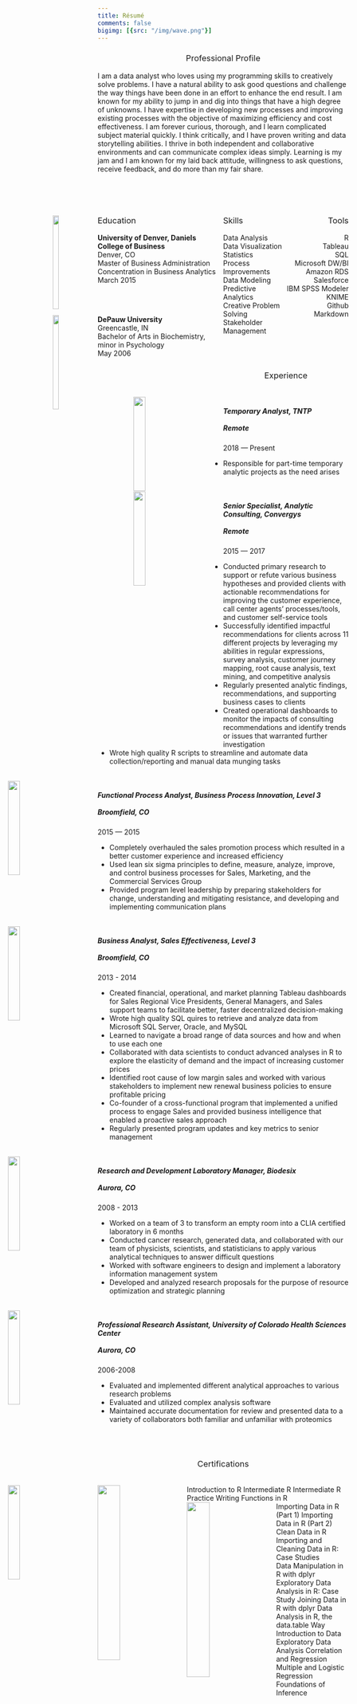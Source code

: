 ```yaml
---
title: Résumé
comments: false
bigimg: [{src: "/img/wave.png"}]
---
```


<style>
.column-left{
  float: left;
  width: 50%;
  text-align: left;
  list-style:none;
}
.column-center{
  display: inline-block;
  width: 25%;
  text-align: left;
}

.column-right{
  float: right;
  width: 25%;
  text-align: right;
}

h3 {
  font-weight: normal;

}

.image-edu {
  float: left;
  width:22%;
  margin-left: -90px;
}

.image-exp {
  float: left;
  width:22%;
  margin-left: -180px;
}

.image-cert {
  float: left;
  width:30%;
  margin-right: 2em;
}
</style>

<center> <h3>Professional Profile </h3> </center>

I am a data analyst who loves using my programming skills to creatively solve problems. I have a natural ability to ask good questions and challenge the way things have been done in an effort to enhance the end result. I am known for my ability to jump in and dig into things that have a high degree of unknowns. I have expertise in developing new processes and improving existing processes with the objective of maximizing efficiency and cost effectiveness. I am forever curious, thorough, and I learn complicated subject material quickly. I think critically, and I have proven writing and data storytelling abilities. I thrive in both independent and collaborative environments and can communicate complex ideas simply. Learning is my jam and I am known for my laid back attitude, willingness to ask questions, receive feedback, and do more than my fair share.

<br><br>

<div class="column-left">
<li>
<img class="image-edu" src = "/img/daniels.png">

<h3>Education </h3>
<b>University of Denver, Daniels College of Business </b><br>
Denver, CO <br>  
Master of Business Administration <br> 
Concentration in Business Analytics <br> 
March 2015    

<br><br>

<img class="image-edu" src = "/img/depauw.png">

<b>DePauw University </b><br>
Greencastle, IN <br>
Bachelor of Arts in Biochemistry, minor in Psychology <br>
May 2006 <br>

</li>
</div>

<div class="column-center">
<h3>Skills </h3>
Data Analysis <br>
Data Visualization <br>  
Statistics <br>
Process Improvements <br>  
Data Modeling <br>
Predictive Analytics <br>
Creative Problem Solving <br>
Stakeholder Management <br>
</div>

<div class="column-right">
<h3>Tools </h3>
R <br>
Tableau <br>
SQL <br>
Microsoft DW/BI <br>
Amazon RDS <br>
Salesforce <br>
IBM SPSS Modeler <br>
KNIME <br>
Github <br>
Markdown <br> 
</div>

<br><br>

<center> <h3>Experience </h3> </center>
<br>
<img class="image-exp" src = "/img/tntp.jpg">

<h5>Temporary Analyst, TNTP <br><br>
Remote </h5>
2018 — Present

*  Responsible for part-time temporary analytic projects as the need arises

<br>
<img class="image-exp" src = "/img/convergys.png">
<h5>Senior Specialist, Analytic Consulting, Convergys <br><br>
Remote </h5>
2015 — 2017

*  Conducted primary research to support or refute various business hypotheses and provided clients with actionable recommendations for improving the customer experience, call center agents’ processes/tools, and customer self-service tools
*  Successfully identified impactful recommendations for clients across 11 different projects by leveraging my abilities in regular expressions, survey analysis, customer journey mapping, root cause analysis, text mining, and competitive analysis
*  Regularly presented analytic findings, recommendations, and supporting business cases to clients
*  Created operational dashboards to monitor the impacts of consulting recommendations and identify trends or issues that warranted further investigation
*  Wrote high quality R scripts to streamline and automate data collection/reporting and manual data munging tasks

<br>
<img class="image-exp" src = "/img/level3.png">
<h5>Functional Process Analyst, Business Process Innovation, Level 3 <br><br>
Broomfield, CO </h5>
2015 — 2015

*  Completely overhauled the sales promotion process which resulted in a better customer experience and increased efficiency
*  Used lean six sigma principles to define, measure, analyze, improve, and control business processes for Sales, Marketing, and the Commercial Services Group
*  Provided program level leadership by preparing stakeholders for change, understanding and mitigating resistance, and developing and implementing communication plans

<br>
<img class="image-exp" src = "/img/level3.png">
<h5>Business Analyst, Sales Effectiveness, Level 3 <br><br>
Broomfield, CO </h5>
2013 - 2014

*  Created financial, operational, and market planning Tableau dashboards for Sales Regional Vice Presidents, General Managers, and Sales support teams to facilitate better, faster decentralized decision-making
*  Wrote high quality SQL quires to retrieve and analyze data from Microsoft SQL Server, Oracle, and MySQL
*  Learned to navigate a broad range of data sources and how and when to use each one
*  Collaborated with data scientists to conduct advanced analyses in R to explore the elasticity of demand and the impact of increasing customer prices
*  Identified root cause of low margin sales and worked with various stakeholders to implement new renewal business policies to ensure profitable pricing
*  Co-founder of a cross-functional program that implemented a unified process to engage Sales and provided business intelligence that enabled a proactive sales approach
*  Regularly presented program updates and key metrics to senior management

<br>
<img class="image-exp" src = "/img/biodesix.jpg">
<h5>Research and Development Laboratory Manager, Biodesix <br><br>
Aurora, CO </h5>
2008 - 2013

*  Worked on a team of 3 to transform an empty room into a CLIA certified laboratory in 6 months
*  Conducted cancer research, generated data, and collaborated with our team of physicists, scientists, and statisticians to apply various analytical techniques to answer difficult questions
*  Worked with software engineers to design and implement a laboratory information management system
*  Developed and analyzed research proposals for the purpose of resource optimization and strategic planning

<br>
<img class="image-exp" src = "/img/cu.png">
<h5>Professional Research Assistant, University of Colorado Health Sciences Center <br><br>
Aurora, CO </h5>
2006-2008

* Evaluated and implemented different analytical approaches to various research problems
* Evaluated and utilized complex analysis software
* Maintained accurate documentation for review and presented data to a variety of collaborators both familiar and unfamiliar with proteomics

<br><br>

<center> <h3>Certifications </h3> </center>

<br>
<img class="image-exp" src = "/img/datacamp.png">
<img class="image-cert" src = "/img/rprogtrack.jpg">
Introduction to R  
Intermediate R  
Intermediate R Practice  
Writing Functions in R

<br>

<img class="image-cert" src = "/img/importandclean.jpg">
Importing Data in R (Part 1)  
Importing Data in R (Part 2)  
Clean Data in R  
Importing and Cleaning Data in R: Case Studies  

<br>

<img class="image-cert" src = "/img/datamanip.jpg">
Data Manipulation in R with dplyr  
Exploratory Data Analysis in R: Case Study  
Joining Data in R with dplyr  
Data Analysis in R, the data.table Way 

<br>

<img class="image-cert" src = "/img/statswithr.jpg">
Introduction to Data  
Exploratory Data Analysis  
Correlation and Regression  
Multiple and Logistic Regression  
Foundations of Inference  